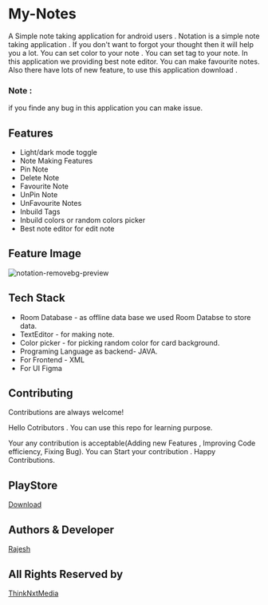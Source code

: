 # My-Notes
A Simple note taking application for android users . Notation is a simple note taking application . If you don't want to forgot your thought then it will help you a lot. You can set color to your note . You can set tag to your note. In this application we providing best note editor. You can make favourite notes. Also there have lots of new feature, to use this application download .

### Note : 
if you finde any bug in this application you can make issue.


 
 


## Features

- Light/dark mode toggle
- Note Making Features
- Pin Note
- Delete Note
- Favourite Note
- UnPin Note
- UnFavourite Notes
- Inbuild Tags
- Inbuild colors or random colors picker
- Best note editor for edit note

## Feature Image
![notation-removebg-preview](https://user-images.githubusercontent.com/89797141/200139304-1f32b00b-ee95-41bf-a259-7996244a5f56.png)

## Tech Stack
- Room Database - as offline data base we used Room Databse to store data.
- TextEditor - for making note.
- Color picker - for picking random color for card background.
- Programing Language as backend- JAVA.
- For Frontend - XML
- For UI Figma
## Contributing

Contributions are always welcome!

Hello Cotributors .
You can use this repo for learning purpose. 

Your any contribution is acceptable(Adding new Features , Improving Code efficiency, Fixing Bug).
You can Start your contribution . 
Happy Contributions.

## PlayStore
[Download](https://play.google.com/store/apps/details?id=com.thinknxtmedia.mynotes)

## Authors & Developer

[Rajesh](https://www.github.com/vagabon-09)


## All Rights Reserved by

[ThinkNxtMedia](https://www.thinknxtmedia.com/)

